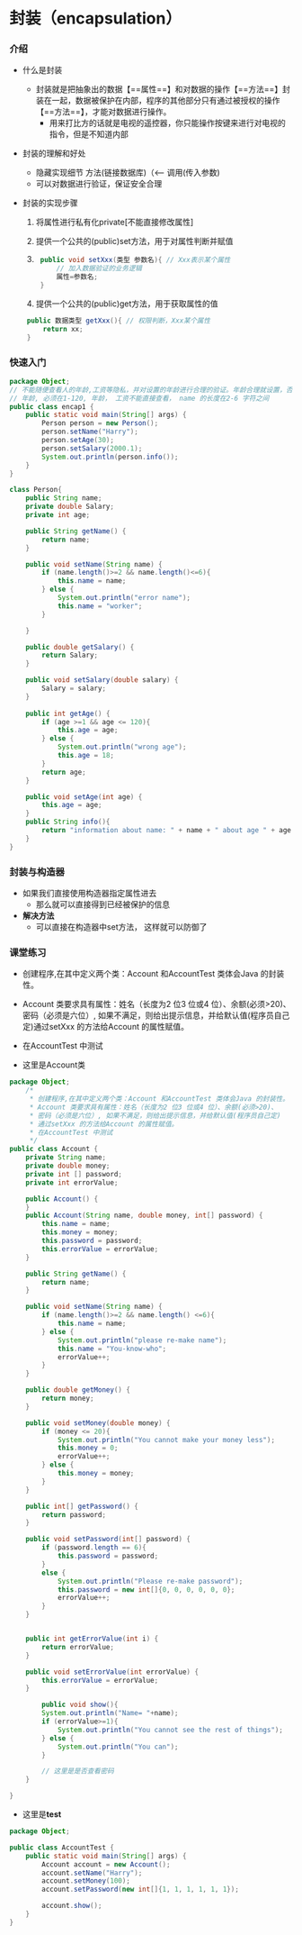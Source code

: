 # 封装（encapsulation）

### 介绍

- 什么是封装
    - 封装就是把抽象出的数据【==属性==】和对数据的操作【==方法==】封装在一起，数据被保护在内部，程序的其他部分只有通过被授权的操作【==方法==】，才能对数据进行操作。
        - 用来打比方的话就是电视的遥控器，你只能操作按键来进行对电视的指令，但是不知道内部

- 封装的理解和好处
    - 隐藏实现细节 方法(链接数据库)（<-- 调用(传入参数)
    - 可以对数据进行验证，保证安全合理

- 封装的实现步骤
  1. 将属性进行私有化private[不能直接修改属性]

  2. 提供一个公共的(public)set方法，用于对属性判断并赋值

  3. ```java
      public void setXxx(类型 参数名){ // Xxx表示某个属性
          // 加入数据验证的业务逻辑
          属性=参数名;
      }
      ```
      
  4. 提供一个公共的(public)get方法，用于获取属性的值
  
  	```java
     public 数据类型 getXxx(){ // 权限判断，Xxx某个属性
         return xx;
     }
     ```
  

### 快速入门

```java
package Object;
// 不能随便查看人的年龄,工资等隐私，并对设置的年龄进行合理的验证。年龄合理就设置，否则给默认
// 年龄, 必须在1-120, 年龄， 工资不能直接查看， name 的长度在2-6 字符之间
public class encap1 {
    public static void main(String[] args) {
        Person person = new Person();
        person.setName("Harry");
        person.setAge(30);
        person.setSalary(2000.1);
        System.out.println(person.info());
    }
}

class Person{
    public String name;
    private double Salary;
    private int age;

    public String getName() {
        return name;
    }

    public void setName(String name) {
        if (name.length()>=2 && name.length()<=6){
            this.name = name;
        } else {
            System.out.println("error name");
            this.name = "worker";
        }

    }

    public double getSalary() {
        return Salary;
    }

    public void setSalary(double salary) {
        Salary = salary;
    }
 
    public int getAge() {
        if (age >=1 && age <= 120){
            this.age = age;
        } else {
            System.out.println("wrong age");
            this.age = 18;
        }
        return age;
    }

    public void setAge(int age) {
        this.age = age;
    }
    public String info(){
        return "information about name: " + name + " about age " + age + " sal "+ Salary;
    }
}
```

### 封装与构造器

- 如果我们直接使用构造器指定属性进去
    - 那么就可以直接得到已经被保护的信息
- **解决方法**
    - 可以直接在构造器中set方法， 这样就可以防御了

### 课堂练习

 -  创建程序,在其中定义两个类：Account 和AccountTest 类体会Java 的封装性。
 -  Account 类要求具有属性：姓名（长度为2 位3 位或4 位）、余额(必须>20)、密码（必须是六位）, 如果不满足，则给出提示信息，并给默认值(程序员自己定)通过setXxx 的方法给Account 的属性赋值。
 -  在AccountTest 中测试



- 这里是Account类

```java
package Object;
    /*
     * 创建程序,在其中定义两个类：Account 和AccountTest 类体会Java 的封装性。
     * Account 类要求具有属性：姓名（长度为2 位3 位或4 位）、余额(必须>20)、
     * 密码（必须是六位）, 如果不满足，则给出提示信息，并给默认值(程序员自己定)
     * 通过setXxx 的方法给Account 的属性赋值。
     * 在AccountTest 中测试
     */
public class Account {
    private String name;
    private double money;
    private int [] password;
    private int errorValue;

    public Account() {
    }
    public Account(String name, double money, int[] password) {
        this.name = name;
        this.money = money;
        this.password = password;
        this.errorValue = errorValue;
    }

    public String getName() {
        return name;
    }

    public void setName(String name) {
        if (name.length()>=2 && name.length() <=6){
            this.name = name;
        } else {
            System.out.println("please re-make name");
            this.name = "You-know-who";
            errorValue++;
        }
    }

    public double getMoney() {
        return money;
    }

    public void setMoney(double money) {
        if (money <= 20){
            System.out.println("You cannot make your money less");
            this.money = 0;
            errorValue++;
        } else {
            this.money = money;
        }
    }

    public int[] getPassword() {
        return password;
    }

    public void setPassword(int[] password) {
        if (password.length == 6){
            this.password = password;
        }
        else {
            System.out.println("Please re-make password");
            this.password = new int[]{0, 0, 0, 0, 0, 0};
            errorValue++;
        }
    }


    public int getErrorValue(int i) {
        return errorValue;
    }

    public void setErrorValue(int errorValue) {
        this.errorValue = errorValue;
    }

        public void show(){
        System.out.println("Name= "+name);
        if (errorValue>=1){
            System.out.println("You cannot see the rest of things");
        } else {
            System.out.println("You can");
        }

        // 这里是是否查看密码
    }

}
```
 - 这里是**test**

```java
package Object;

public class AccountTest {
    public static void main(String[] args) {
        Account account = new Account();
        account.setName("Harry");
        account.setMoney(100);
        account.setPassword(new int[]{1, 1, 1, 1, 1, 1});

        account.show();
    }
}

```

